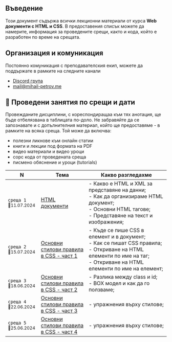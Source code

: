 ## Въведение
Този документ съдържа всички лекционни материали от курса **Web документи с HTML и CSS**. В предоставения списък можете да намерите, информация за проведените срещи, както и кода, който е разработен по време на срещата.


## Организация и комуникация
Постоянно комуникация с преподавателския екип, можете да поддържате в рамките на следните канали
- [Discord група](https://discord.gg/SUV5njSuGn)
- mail@mihail-petrov.me

## 📅 Проведени занятия по срещи и дати

Провежданите дисциплини, с кореспондиращаа към тях анотация, ще бъде отбелязвана в таблицата по-доло. Не забравяйте да се запознавате и с допълнителния материал, който ще предоставяме - в рамките на всяка среща. Той може да включва:
- полезни ликнове към онлайн статии
- книги и лекции под формата на PDF
- видео материали и видео уроци
- сорс кода от проведената среща 
- писмено обяснение и уроци (tutorials)

<table>
    <thead>
        <tr>
            <th width="120">N</th>
            <th width="280px">Тема</th>
            <th width="610px">Какво разгледахме</th>
        </tr>
    </thead>
    <tbody>
        <tr>
            <td>
                <code>среща 1</code><br>
                <sub>📅11.07.2024</sub>
            </td>
            <td>
                <a href="./@meets/meet-01/README.md">
                    HTML документи
                </a>
            </td>
            <td>
            - Какво е HTML и XML за представяне на данни; <br>
            - Как да организираме HTML документ; <br>
            - Основни HTML тагове; <br>
            - Представяне на текст и изображения; <br>
            </td>
        </tr>
        <tr>
            <td>
                <code>среща 2</code>
                <br>
                <sub>📅15.07.2024</sub>
            </td>
            <td>
                <a href="./@meets/meet-02/README.md">
                    Основни стилови правила в CSS - част 1
                </a>            
            </td>
            <td>
            - Къде се пише CSS в елемент и в документ; <br>
            - Как се пишат CSS правила; <br>
            - Откриване на HTML елементи по име на таг; <br>
            - Откриване на HTML елементи по име на елемент; <br>
            </td>
        </tr>
        <tr>
            <td>
                <code>среща 3</code>
                <br>
                <sub>📅18.06.2024</sub>
            </td>
            <td>
                <a href="./@meets/meet-03/README.md">
                    Основни стилови правила в CSS - част 2
                </a>            
            </td>
            <td>
            - Разлика между class и id; <br>
            - BOX модел и как да го ползваме; <br>
            </td>
        </tr>
        <tr>
            <td>
                <code>среща 4</code>
                <br>
                <sub>📅22.06.2024</sub>
            </td>
            <td>
                <a href="./@meets/meet-04/README.md">
                    Основни стилови правила в CSS - част 3
                </a>            
            </td>
            <td>
            - упражнения върху стилове; <br>
            </td>
        </tr>
        <tr>
            <td>
                <code>среща 5</code>
                <br>
                <sub>📅25.06.2024</sub>
            </td>
            <td>
                <a href="./@meets/meet-05/README.md">
                    Основни стилови правила в CSS - част 4
                </a>            
            </td>
            <td>
            - упражнения върху стилове; <br>
            </td>
        </tr>
    <tbody>
</table>
